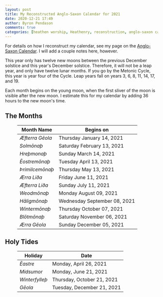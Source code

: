 ```yaml
---
layout: post
title: My Reconstructed Anglo-Saxon Calendar for 2021
date: 2020-12-21 17:49
author: Byron Pendason
comments: true
categories: [heathen worship, Heathenry, reconstruction, anglo-saxon calendar]
---
```

<!-- wp:paragraph -->
<p>For details on how I reconstruct my calendar, see my page on the <a href="/the-anglo-saxon-calendar/">Anglo-Saxon Calendar</a>. I will add a couple notes here, however.</p>
<!-- /wp:paragraph -->

<!-- wp:paragraph -->
<p>This year only has twelve new moons between the previous  December solstice and this year's December solstice. Therefore, it will not be a leap year, and only have twelve lunar months. If you go by the Metonic Cycle, this year is year four of the Cycle. Leap years fall on years 3, 6, 8, 11, 14, 17, and 19.</p>
<!-- /wp:paragraph -->

<!-- wp:paragraph -->
<p>Each month begins on the young moon, when the first sliver of the moon is visible after the new moon. I estimate this for my calendar by adding 36 hours to the new moon's time.</p>
<!-- /wp:paragraph -->

<!-- wp:heading -->
<h2 id="the-months">The Months</h2>
<!-- /wp:heading -->

<!-- wp:table -->
<figure class="wp-block-table"><table><thead><tr><th>Month Name</th><th>Begins on</th></tr></thead><tbody><tr><td><em>Æfterra Gēola</em></td><td>Thursday January 14, 2021</td></tr><tr><td><em>Solmōnaþ</em></td><td>Saturday February 13, 2021</td></tr><tr><td><em>Hreþmonaþ</em></td><td>Sunday March 14, 2021</td></tr><tr><td><em>Ēostremōnaþ</em></td><td>Tuesday April 13, 2021</td></tr><tr><td><em>Þrimilcemōnaþ</em></td><td>Thursday May 13, 2021</td></tr><tr><td><em>Ærra Liða</em></td><td>Friday June 11, 2021</td></tr><tr><td><em>Æfterra Liða</em></td><td>Sunday July 11, 2021</td></tr><tr><td><em>Weodmōnaþ</em></td><td>Monday August 09, 2021</td></tr><tr><td><em>Hāligmōnaþ</em></td><td>Wednesday September 08, 2021</td></tr><tr><td><em>Wintermōnaþ</em></td><td>Thursday October 07, 2021</td></tr><tr><td><em>Blōtmōnaþ</em></td><td>Saturday November 06, 2021</td></tr><tr><td><em>Ærra Gēola</em></td><td>Sunday December 05, 2021</td></tr></tbody></table></figure>
<!-- /wp:table -->

<!-- wp:heading -->
<h2 id="holy-tides">Holy Tides</h2>
<!-- /wp:heading -->

<!-- wp:table -->
<figure class="wp-block-table"><table><thead><tr><th>Holiday</th><th>Date</th></tr></thead><tbody><tr><td><em>Ēastre</em></td><td>Monday, April 26, 2021</td></tr><tr><td><em>Midsumor</em></td><td>Monday, June 21, 2021</td></tr><tr><td><em>Winterfylleþ</em></td><td>Thursday, October 21, 2021</td></tr><tr><td><em>Gēola</em></td><td>Tuesday, December 21, 2021</td></tr></tbody></table></figure>
<!-- /wp:table -->
